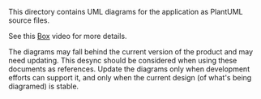 This directory contains UML diagrams for the application as PlantUML source files.

See this [Box](https://app.box.com/file/980340195426) video for more details.

The diagrams may fall behind the current version of the product and may need updating. This desync should be considered when  using these documents as references. Update the diagrams only when development efforts can support it, and only when the current design  (of what's being diagramed) is stable.